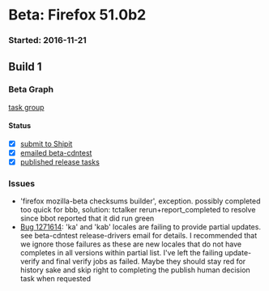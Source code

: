 # Beta: Firefox 51.0b2

### Started: 2016-11-21

## Build 1

### Beta Graph
[task group](https://tools.taskcluster.net/push-inspector/#/Iwah-Q69QBemv4GtPaqChQ)


#### Status
- [x] [submit to Shipit](https://wiki.mozilla.org/Release:Release_Automation_on_Mercurial:Starting_a_Release#Submit_to_Ship_It)
- [x] [emailed beta-cdntest](../how-tos/relpro.md#1-email-drivers-re-release-live-on-test-channel)
- [x] [published release tasks](../how-tos/relpro.md#3-publish-release)

### Issues
- 'firefox mozilla-beta checksums builder', exception. possibly completed too quick for bbb, solution: tctalker rerun+report_completed to resolve since bbot reported that it did run green
- [Bug 1271614](https://bugzil.la/1271614): 'ka' and 'kab' locales are failing to provide partial updates. see beta-cdntest release-drivers email for details. I recommended that we ignore those failures as these are new locales that do not have completes in all versions within partial list. I've left the failing update-verify and final verify jobs as failed. Maybe they should stay red for history sake and skip right to completing the publish human decision task when requested


